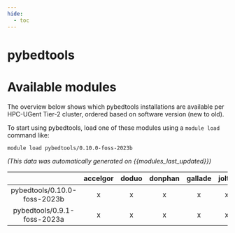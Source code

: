 ```yaml
---
hide:
  - toc
---
```


pybedtools
==========

# Available modules


The overview below shows which pybedtools installations are available per HPC-UGent Tier-2 cluster, ordered based on software version (new to old).

To start using pybedtools, load one of these modules using a `module load` command like:

```shell
module load pybedtools/0.10.0-foss-2023b
```

*(This data was automatically generated on {{modules_last_updated}})*  

| |accelgor|doduo|donphan|gallade|joltik|litleo|shinx|
| :---: | :---: | :---: | :---: | :---: | :---: | :---: | :---: |
|pybedtools/0.10.0-foss-2023b|x|x|x|x|x|x|x|
|pybedtools/0.9.1-foss-2023a|x|x|x|x|x|x|x|
